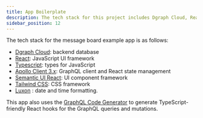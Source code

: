 ```yaml
---
title: App Boilerplate
description: The tech stack for this project includes Dgraph Cloud, React, Typescript, Apollo Client 3.x, Semantic UI React, Tailwind CSS, and Luxon.
sidebar_position: 12
---
```


The tech stack for the message board example app is as follows:

* [Dgraph Cloud](https://dgraph.io/cloud): backend database
* [React](https://reactjs.org/): JavaScript UI framework
* [Typescript](https://www.typescriptlang.org/): types for JavaScript
* [Apollo Client 3.x](https://www.apollographql.com/docs/react/): GraphQL client
  and React state management
* [Semantic UI React](https://react.semantic-ui.com/): UI component framework
* [Tailwind CSS](https://tailwindcss.com/): CSS framework
* [Luxon](https://moment.github.io/luxon/) : date and time formatting.

This app also uses the
[GraphQL Code Generator](https://graphql-code-generator.com/) to generate
TypeScript-friendly React hooks for the GraphQL queries and mutations.
